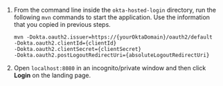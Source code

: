 1. From the command line inside the `okta-hosted-login` directory, run the following `mvn` commands to start the application. Use the information that you copied in previous steps.

    `mvn -Dokta.oauth2.issuer=https://{yourOktaDomain}/oauth2/default` \
    `-Dokta.oauth2.clientId={clientId}` \
    `-Dokta.oauth2.clientSecret={clientSecret}` \
    `-Dokta.oauth2.postLogoutRedirectUri={absoluteLogoutRedirectUri}`

2. Open `localhost:8080` in an incognito/private window and then click **Login** on the landing page.

